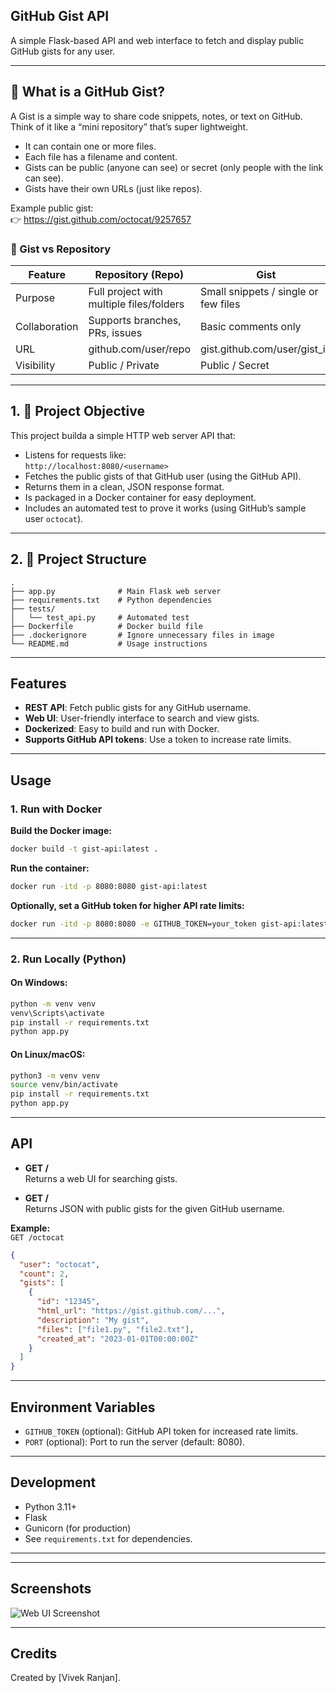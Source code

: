 ## GitHub Gist API

A simple Flask-based API and web interface to fetch and display public GitHub gists for any user.

---

## 📝 What is a GitHub Gist?

A Gist is a simple way to share code snippets, notes, or text on GitHub.  
Think of it like a “mini repository” that’s super lightweight.

- It can contain one or more files.
- Each file has a filename and content.
- Gists can be public (anyone can see) or secret (only people with the link can see).
- Gists have their own URLs (just like repos).

Example public gist:  
👉 https://gist.github.com/octocat/9257657

### 📌 Gist vs Repository

| Feature      | Repository (Repo)                  | Gist                                 |
|--------------|------------------------------------|--------------------------------------|
| Purpose      | Full project with multiple files/folders | Small snippets / single or few files |
| Collaboration| Supports branches, PRs, issues     | Basic comments only                  |
| URL          | github.com/user/repo               | gist.github.com/user/gist_id         |
| Visibility   | Public / Private                   | Public / Secret                      |

---

## 1. 🎯 Project Objective

This project builda a simple HTTP web server API that:

- Listens for requests like:  
  `http://localhost:8080/<username>`
- Fetches the public gists of that GitHub user (using the GitHub API).
- Returns them in a clean, JSON response format.
- Is packaged in a Docker container for easy deployment.
- Includes an automated test to prove it works (using GitHub’s sample user `octocat`).

---

## 2. 📂 Project Structure

```
.
├── app.py              # Main Flask web server
├── requirements.txt    # Python dependencies
├── tests/
│   └── test_api.py     # Automated test
├── Dockerfile          # Docker build file
├── .dockerignore       # Ignore unnecessary files in image
└── README.md           # Usage instructions
```

---

## Features

- **REST API**: Fetch public gists for any GitHub username.
- **Web UI**: User-friendly interface to search and view gists.
- **Dockerized**: Easy to build and run with Docker.
- **Supports GitHub API tokens**: Use a token to increase rate limits.

---

## Usage

### 1. Run with Docker

**Build the Docker image:**

```sh
docker build -t gist-api:latest .
```

**Run the container:**

```sh
docker run -itd -p 8080:8080 gist-api:latest
```

**Optionally, set a GitHub token for higher API rate limits:**

```sh
docker run -itd -p 8080:8080 -e GITHUB_TOKEN=your_token gist-api:latest
```

---

### 2. Run Locally (Python)

#### On **Windows**:

```sh
python -m venv venv
venv\Scripts\activate
pip install -r requirements.txt
python app.py
```

#### On **Linux/macOS**:

```sh
python3 -m venv venv
source venv/bin/activate
pip install -r requirements.txt
python app.py
```

---

## API

- **GET /**  
  Returns a web UI for searching gists.

- **GET /<username>**  
  Returns JSON with public gists for the given GitHub username.

**Example:**  
`GET /octocat`

```json
{
  "user": "octocat",
  "count": 2,
  "gists": [
    {
      "id": "12345",
      "html_url": "https://gist.github.com/...",
      "description": "My gist",
      "files": ["file1.py", "file2.txt"],
      "created_at": "2023-01-01T00:00:00Z"
    }
  ]
}
```

---

## Environment Variables

- `GITHUB_TOKEN` (optional): GitHub API token for increased rate limits.
- `PORT` (optional): Port to run the server (default: 8080).

---

## Development

- Python 3.11+
- Flask
- Gunicorn (for production)
- See `requirements.txt` for dependencies.

---

---

## Screenshots

![Web UI Screenshot](docs/screenshot.png) <!-- Add a screenshot if available -->

---

## Credits

Created by [Vivek Ranjan].

